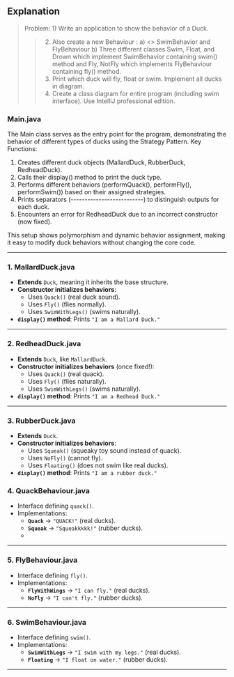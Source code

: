 ## Explanation

> Problem: 1) Write an application to show the behavior of a Duck.
>> 2) Also create a new Behaviour :
               a) <<interface>> SwimBehavior and FlyBehaviour
               b) Three different classes  Swim, Float, and Drown which implement SwimBehavior containing swim() method and Fly, NotFly which implements FlyBehaviour containing fly() method.    
>> 3) Print which duck will fly, float or swim. Implement all ducks in diagram.
>> 4) Create a class diagram for entire program (including swim interface). Use IntelliJ professional edition.


### Main.java
The Main class serves as the entry point for the program, demonstrating the behavior of different types of ducks using the Strategy Pattern.
Key Functions:
1. Creates different duck objects (MallardDuck, RubberDuck, RedheadDuck).
2. Calls their display() method to print the duck type.
3. Performs different behaviors (performQuack(), performFly(), performSwim()) based on their assigned strategies.
4. Prints separators (--------------------------) to distinguish outputs for each duck.
5. Encounters an error for RedheadDuck due to an incorrect constructor (now fixed).

This setup shows polymorphism and dynamic behavior assignment, making it easy to modify duck behaviors without changing the core code.

---

### 1. MallardDuck.java  
- **Extends** `Duck`, meaning it inherits the base structure.  
- **Constructor initializes behaviors**:  
  - Uses `Quack()` (real duck sound).  
  - Uses `Fly()` (flies normally).  
  - Uses `SwimWithLegs()` (swims naturally).  
- **`display()` method**: Prints `"I am a Mallard Duck."`  


---

### 2. RedheadDuck.java  
- **Extends** `Duck`, like `MallardDuck`.  
- **Constructor initializes behaviors** (once fixed!):  
  - Uses `Quack()` (real quack).  
  - Uses `Fly()` (flies naturally).  
  - Uses `SwimWithLegs()` (swims naturally).  
- **`display()` method**: Prints `"I am a Redhead Duck."`  


---

### 3. RubberDuck.java  
- **Extends** `Duck`.  
- **Constructor initializes behaviors**:  
  - Uses `Squeak()` (squeaky toy sound instead of quack).  
  - Uses `NoFly()` (cannot fly).  
  - Uses `Floating()` (does not swim like real ducks).  
- **`display()` method**: Prints `"I am a rubber duck."`


### 4. QuackBehaviour.java  
- Interface defining `quack()`.  
- Implementations:  
  - **`Quack`** → `"QUACK!"` (real ducks).  
  - **`Squeak`** → `"Squeakkkkk!"` (rubber ducks).
  - 
---

### 5. FlyBehaviour.java  
- Interface defining `fly()`.  
- Implementations:  
  - **`FlyWithWings`** → `"I can fly."` (real ducks).  
  - **`NoFly`** → `"I can't fly."` (rubber ducks).  

---

### 6. SwimBehaviour.java  
- Interface defining `swim()`.  
- Implementations:  
  - **`SwimWithLegs`** → `"I swim with my legs."` (real ducks).  
  - **`Floating`** → `"I float on water."` (rubber ducks).  

---



